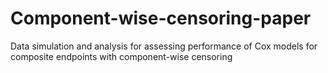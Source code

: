 # Component-wise-censoring-paper
Data simulation and analysis for assessing performance of Cox models for composite endpoints with component-wise censoring
